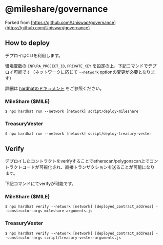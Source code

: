 # @mileshare/governance

Forked from 
[https://github.com/Uniswap/governance](https://github.com/Uniswap/governance)

## How to deploy 

デプロイはCLIを利用します。

環境変数の `INFURA_PROJECT_ID`, `PRIVATE_KEY` を設定の上、下記コマンドでデプロイ可能です（ネットワークに応じて `--network` optionの変更が必要となります） 

詳細は [hardhatのドキュメント](https://hardhat.org/guides/deploying.html) をご参照ください。

### MileShare ($MILE) 

```
$ npx hardhat run --network [network] script/deploy-mileshare
```

### TreasuryVester

```
$ npx hardhat run --network [network] script/deploy-treasury-vester
```

## Verify 

デプロイしたコントラクトをverifyすることでetherscan/polygonscan上でコントラクトコードが可視化され、直接トランザクションを送ることが可能になります。

下記コマンドにてverifyが可能です。

### MileShare ($MILE)

```
$ npx hardhat verify --network [network] [deployed_contract_address] --constructor-args mileshare-arguments.js
```

### TreasuryVester

```
$ npx hardhat verify --network [network] [deployed_contract_address] --constructor-args script/treasury-vester-arguments.js
```
